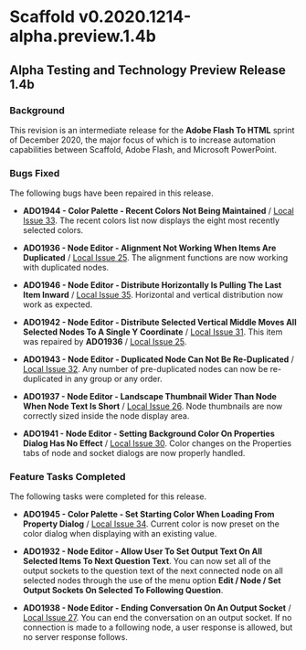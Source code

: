 Scaffold v0.2020.1214-alpha.preview.1.4b
========================================

Alpha Testing and Technology Preview Release 1.4b
-------------------------------------------------

### Background

This revision is an intermediate release for the **Adobe Flash To HTML**
sprint of December 2020, the major focus of which is to increase
automation capabilities between Scaffold, Adobe Flash, and Microsoft
PowerPoint.

### Bugs Fixed

The following bugs have been repaired in this release.

-   **ADO1944 - Color Palette - Recent Colors Not Being Maintained** /
    [Local Issue 33](https://github.com/AscendantDesign/Scaffold/issues/33). The recent colors list now displays the eight most recently selected colors.

-   **ADO1936 - Node Editor - Alignment Not Working When Items Are
    Duplicated** / [Local Issue 25](https://github.com/AscendantDesign/Scaffold/issues/25). The alignment functions are now working with duplicated nodes.

-   **ADO1946 - Node Editor - Distribute Horizontally Is Pulling The Last Item Inward** / [Local Issue 35](https://github.com/AscendantDesign/Scaffold/issues/35). Horizontal and vertical distribution now work as expected.

-   **ADO1942 - Node Editor - Distribute Selected Vertical Middle Moves All Selected Nodes To A Single Y Coordinate** / [Local Issue 31](https://github.com/AscendantDesign/Scaffold/issues/31). This item was repaired by **ADO1936** / [Local Issue 25](https://github.com/AscendantDesign/Scaffold/issues/25).

-   **ADO1943 - Node Editor - Duplicated Node Can Not Be Re-Duplicated** / [Local Issue 32](https://github.com/AscendantDesign/Scaffold/issues/32). Any number of pre-duplicated nodes can now be re-duplicated in any group or any order.

-   **ADO1937 - Node Editor - Landscape Thumbnail Wider Than Node When Node Text Is Short** / [Local Issue 26](https://github.com/AscendantDesign/Scaffold/issues/26). Node thumbnails are now correctly sized inside the node display area.

-   **ADO1941 - Node Editor - Setting Background Color On Properties Dialog Has No Effect** / [Local Issue 30](https://github.com/AscendantDesign/Scaffold/issues/30). Color changes on the Properties tabs of node and socket dialogs are now properly handled.

### Feature Tasks Completed

The following tasks were completed for this release.

-   **ADO1945 - Color Palette - Set Starting Color When Loading From Property Dialog** / [Local Issue 34](https://github.com/AscendantDesign/Scaffold/issues/34). Current color is now preset on the color dialog when displaying with an existing value.

-   **ADO1932 - Node Editor - Allow User To Set Output Text On All Selected Items To Next Question Text**. You can now set all of the output sockets to the question text of the next connected node on all selected nodes through the use of the menu option **Edit / Node / Set Output Sockets On Selected To Following Question**.

-   **ADO1938 - Node Editor - Ending Conversation On An Output Socket** / [Local Issue 27](https://github.com/AscendantDesign/Scaffold/issues/27). You can end the conversation on an output socket. If no connection is made to a following node, a user response is allowed, but no server response follows.
